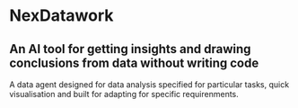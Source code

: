 <div align="centre">
 <h1>
 NexDatawork
 </h1>

 <h2>
 An AI tool for getting insights and drawing conclusions from data without writing code
 </h2>
</div>
A data agent designed for data analysis specified for particular tasks, quick visualisation and built for adapting for specific requirenments.




